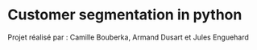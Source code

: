 # Customer segmentation in python

Projet réalisé par : Camille Bouberka, Armand Dusart et Jules Enguehard 

